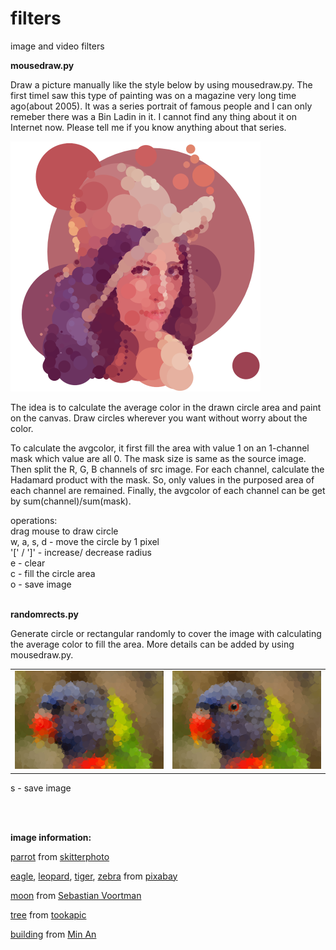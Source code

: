 # filters
image and video filters

**mousedraw.py**

Draw a picture manually like the style below by using mousedraw.py. The first timeI saw this type of painting was on a magazine very long time ago(about 2005). It was a series portrait of famous people and I can only remeber there was a Bin Ladin in it. I cannot find any thing about it on Internet now. Please tell me if you know anything about that series.

<img src="sample/lena4.png" width="400">

The idea is to calculate the average color in the drawn circle area and paint on the canvas. Draw circles wherever you want without worry about the color.

To calculate the avgcolor, it first fill the area with value 1 on an 1-channel mask which value are all 0. The mask size is same as the source image. Then split the R, G, B channels of src image. For each channel, calculate the Hadamard product with the mask. So, only values in the purposed area of each channel are remained. Finally, the avgcolor of each channel can be get by sum(channel)/sum(mask).

operations:</br>
drag mouse to draw circle</br>
w, a, s, d - move the circle by 1 pixel</br>
'&#91;' / '&#93;' - increase/ decrease radius</br>
e - clear</br>
c - fill the circle area</br>
o - save image</br>
</br>

**randomrects.py**

Generate circle or rectangular randomly to cover the image with calculating the average color to fill the area.
More details can be added by using mousedraw.py.
<table>
  <tr>
    <td><img src="sample/parrot3.png" width="400px"></td>
    <td><img src="sample/parrot4.png" width="400px"></td>
  </tr>
</table>

s - save image


</br>
</br>

**image information:**

[parrot](https://www.pexels.com/photo/bird-flying-zoo-beak-9291/) from [skitterphoto](https://www.pexels.com/@skitterphoto)

[eagle](https://www.pexels.com/photo/usa-bald-eagle-portrait-close-53581/),
[leopard](https://www.pexels.com/photo/tiger-animal-39857/),
[tiger](https://www.pexels.com/photo/photo-of-a-tiger-roaring-38278/),
[zebra](https://www.pexels.com/photo/africa-animal-black-and-white-black-and-white-259351/) from [pixabay](https://www.pexels.com/@pixabay)

[moon](https://www.pexels.com/photo/full-moon-167762/) from [Sebastian Voortman](https://www.pexels.com/@sebastian)

[tree](https://www.pexels.com/photo/landscape-nature-sky-clouds-81413/) from [tookapic](https://www.pexels.com/@tookapic)

[building](https://www.pexels.com/photo/photography-of-city-buildings-941195/) from [Min An](https://www.pexels.com/@minan1398)
